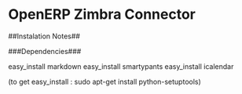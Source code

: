 # OpenERP Zimbra Connector #

##Instalation Notes##

###Dependencies###

easy_install markdown
easy_install smartypants
easy_install icalendar

(to get easy_install : sudo apt-get install python-setuptools)